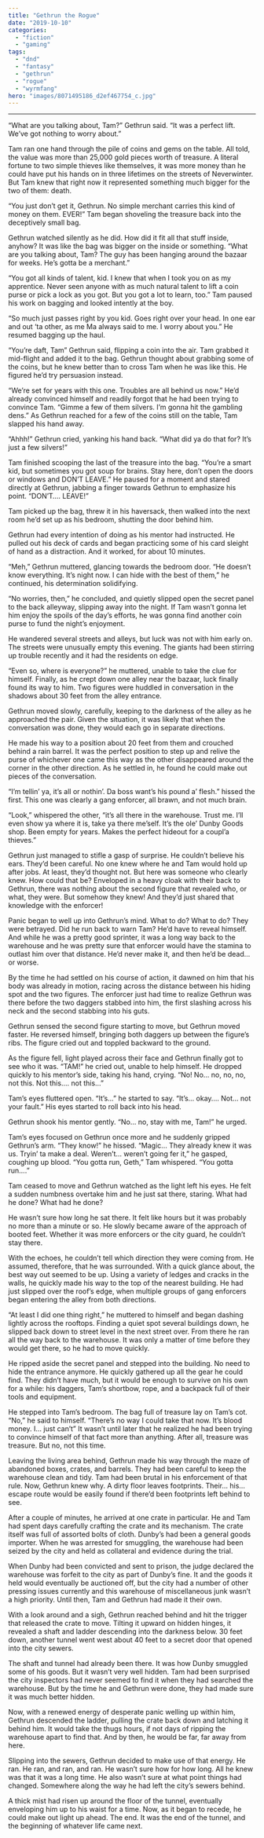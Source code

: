 ```yaml
---
title: "Gethrun the Rogue"
date: "2019-10-10"
categories: 
  - "fiction"
  - "gaming"
tags: 
  - "dnd"
  - "fantasy"
  - "gethrun"
  - "rogue"
  - "wyrmfang"
hero: "images/8071495186_d2ef467754_c.jpg"
---
```


* * *

“What are you talking about, Tam?” Gethrun said. “It was a perfect lift. We’ve got nothing to worry about.”

Tam ran one hand through the pile of coins and gems on the table. All told, the value was more than 25,000 gold pieces worth of treasure. A literal fortune to two simple thieves like themselves, it was more money than he could have put his hands on in three lifetimes on the streets of Neverwinter. But Tam knew that right now it represented something much bigger for the two of them: death.

“You just don’t get it, Gethrun. No simple merchant carries this kind of money on them. EVER!” Tam began shoveling the treasure back into the deceptively small bag.

Gethrun watched silently as he did. How did it fit all that stuff inside, anyhow? It was like the bag was bigger on the inside or something. “What are you talking about, Tam? The guy has been hanging around the bazaar for weeks. He’s gotta be a merchant.”

“You got all kinds of talent, kid. I knew that when I took you on as my apprentice. Never seen anyone with as much natural talent to lift a coin purse or pick a lock as you got. But you got a lot to learn, too.” Tam paused his work on bagging and looked intently at the boy.

“So much just passes right by you kid. Goes right over your head. In one ear and out ‘ta other, as me Ma always said to me. I worry about you.” He resumed bagging up the haul.

“You’re daft, Tam” Gethrun said, flipping a coin into the air. Tam grabbed it mid-flight and added it to the bag. Gethrun thought about grabbing some of the coins, but he knew better than to cross Tam when he was like this. He figured he’d try persuasion instead.

“We’re set for years with this one. Troubles are all behind us now.” He’d already convinced himself and readily forgot that he had been trying to convince Tam. “Gimme a few of them silvers. I’m gonna hit the gambling dens.” As Gethrun reached for a few of the coins still on the table, Tam slapped his hand away.

“Ahhh!” Gethrun cried, yanking his hand back. “What did ya do that for? It’s just a few silvers!”

Tam finished scooping the last of the treasure into the bag. “You’re a smart kid, but sometimes you got soup for brains. Stay here, don’t open the doors or windows and DON’T LEAVE.” He paused for a moment and stared directly at Gethrun, jabbing a finger towards Gethrun to emphasize his point. “DON’T…. LEAVE!”

Tam picked up the bag, threw it in his haversack, then walked into the next room he’d set up as his bedroom, shutting the door behind him.

Gethrun had every intention of doing as his mentor had instructed. He pulled out his deck of cards and began practicing some of his card sleight of hand as a distraction. And it worked, for about 10 minutes.

“Meh,” Gethrun muttered, glancing towards the bedroom door. “He doesn’t know everything. It’s night now. I can hide with the best of them,” he continued, his determination solidifying.

“No worries, then,” he concluded, and quietly slipped open the secret panel to the back alleyway, slipping away into the night. If Tam wasn’t gonna let him enjoy the spoils of the day’s efforts, he was gonna find another coin purse to fund the night’s enjoyment.

He wandered several streets and alleys, but luck was not with him early on. The streets were unusually empty this evening. The giants had been stirring up trouble recently and it had the residents on edge.

“Even so, where is everyone?” he muttered, unable to take the clue for himself. Finally, as he crept down one alley near the bazaar, luck finally found its way to him. Two figures were huddled in conversation in the shadows about 30 feet from the alley entrance.

Gethrun moved slowly, carefully, keeping to the darkness of the alley as he approached the pair. Given the situation, it was likely that when the conversation was done, they would each go in separate directions.

He made his way to a position about 20 feet from them and crouched behind a rain barrel. It was the perfect position to step up and relive the purse of whichever one came this way as the other disappeared around the corner in the other direction. As he settled in, he found he could make out pieces of the conversation.

“I’m tellin’ ya, it’s all or nothin’. Da boss want’s his pound a’ flesh.” hissed the first. This one was clearly a gang enforcer, all brawn, and not much brain.

“Look,” whispered the other, “it’s all there in the warehouse. Trust me. I’ll even show ya where it is, take ya there me’self. It’s the ole’ Dunby Goods shop. Been empty for years. Makes the perfect hideout for a coupl’a thieves.”

Gethrun just managed to stifle a gasp of surprise. He couldn’t believe his ears. They’d been careful. No one knew where he and Tam would hold up after jobs. At least, they’d thought not. But here was someone who clearly knew. How could that be? Enveloped in a heavy cloak with their back to Gethrun, there was nothing about the second figure that revealed who, or what, they were. But somehow they knew! And they’d just shared that knowledge with the enforcer!

Panic began to well up into Gethrun’s mind. What to do? What to do? They were betrayed. Did he run back to warn Tam? He’d have to reveal himself. And while he was a pretty good sprinter, it was a long way back to the warehouse and he was pretty sure that enforcer would have the stamina to outlast him over that distance. He’d never make it, and then he’d be dead… or worse.

By the time he had settled on his course of action, it dawned on him that his body was already in motion, racing across the distance between his hiding spot and the two figures. The enforcer just had time to realize Gethrun was there before the two daggers stabbed into him, the first slashing across his neck and the second stabbing into his guts.

Gethrun sensed the second figure starting to move, but Gethrun moved faster. He reversed himself, bringing both daggers up between the figure’s ribs. The figure cried out and toppled backward to the ground.

As the figure fell, light played across their face and Gethrun finally got to see who it was. “TAM!” he cried out, unable to help himself. He dropped quickly to his mentor’s side, taking his hand, crying. “No! No… no, no, no, not this. Not this…. not this…”

Tam’s eyes fluttered open. “It’s…” he started to say. “It’s… okay…. Not… not your fault.” His eyes started to roll back into his head.

Gethrun shook his mentor gently. “No… no, stay with me, Tam!” he urged.

Tam’s eyes focused on Gethrun once more and he suddenly gripped Gethrun’s arm. “They know!” he hissed. “Magic… They already knew it was us. Tryin’ ta make a deal. Weren’t… weren’t going fer it,” he gasped, coughing up blood. “You gotta run, Geth,” Tam whispered. “You gotta run….”

Tam ceased to move and Gethrun watched as the light left his eyes. He felt a sudden numbness overtake him and he just sat there, staring. What had he done? What had he done?

He wasn’t sure how long he sat there. It felt like hours but it was probably no more than a minute or so. He slowly became aware of the approach of booted feet. Whether it was more enforcers or the city guard, he couldn’t stay there.

With the echoes, he couldn’t tell which direction they were coming from. He assumed, therefore, that he was surrounded. With a quick glance about, the best way out seemed to be up. Using a variety of ledges and cracks in the walls, he quickly made his way to the top of the nearest building. He had just slipped over the roof’s edge, when multiple groups of gang enforcers began entering the alley from both directions.

“At least I did one thing right,” he muttered to himself and began dashing lightly across the rooftops. Finding a quiet spot several buildings down, he slipped back down to street level in the next street over. From there he ran all the way back to the warehouse. It was only a matter of time before they would get there, so he had to move quickly.

He ripped aside the secret panel and stepped into the building. No need to hide the entrance anymore. He quickly gathered up all the gear he could find. They didn’t have much, but it would be enough to survive on his own for a while: his daggers, Tam’s shortbow, rope, and a backpack full of their tools and equipment.

He stepped into Tam’s bedroom. The bag full of treasure lay on Tam’s cot. “No,” he said to himself. “There’s no way I could take that now. It’s blood money. I… just can’t” It wasn’t until later that he realized he had been trying to convince himself of that fact more than anything. After all, treasure was treasure. But no, not this time.

Leaving the living area behind, Gethrun made his way through the maze of abandoned boxes, crates, and barrels. They had been careful to keep the warehouse clean and tidy. Tam had been brutal in his enforcement of that rule. Now, Gethrun knew why. A dirty floor leaves footprints. Their… his… escape route would be easily found if there’d been footprints left behind to see.

After a couple of minutes, he arrived at one crate in particular. He and Tam had spent days carefully crafting the crate and its mechanism. The crate itself was full of assorted bolts of cloth. Dunby’s had been a general goods importer. When he was arrested for smuggling, the warehouse had been seized by the city and held as collateral and evidence during the trial.

When Dunby had been convicted and sent to prison, the judge declared the warehouse was forfeit to the city as part of Dunby’s fine. It and the goods it held would eventually be auctioned off, but the city had a number of other pressing issues currently and this warehouse of miscellaneous junk wasn’t a high priority. Until then, Tam and Gethrun had made it their own.

With a look around and a sigh, Gethrun reached behind and hit the trigger that released the crate to move. Tilting it upward on hidden hinges, it revealed a shaft and ladder descending into the darkness below. 30 feet down, another tunnel went west about 40 feet to a secret door that opened into the city sewers.

The shaft and tunnel had already been there. It was how Dunby smuggled some of his goods. But it wasn’t very well hidden. Tam had been surprised the city inspectors had never seemed to find it when they had searched the warehouse. But by the time he and Gethrun were done, they had made sure it was much better hidden.

Now, with a renewed energy of desperate panic welling up within him, Gethrun descended the ladder, pulling the crate back down and latching it behind him. It would take the thugs hours, if not days of ripping the warehouse apart to find that. And by then, he would be far, far away from here.

Slipping into the sewers, Gethrun decided to make use of that energy. He ran. He ran, and ran, and ran. He wasn’t sure how for how long. All he knew was that it was a long time. He also wasn’t sure at what point things had changed. Somewhere along the way he had left the city’s sewers behind.

A thick mist had risen up around the floor of the tunnel, eventually enveloping him up to his waist for a time. Now, as it began to recede, he could make out light up ahead. The end. It was the end of the tunnel, and the beginning of whatever life came next.
